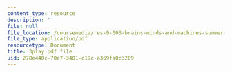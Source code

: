 ```yaml
---
content_type: resource
description: ''
file: null
file_location: /coursemedia/res-9-003-brains-minds-and-machines-summer-course-summer-2015/278e440c70e73401c19ca369fa0c3209_Unvy1L_NH0c.pdf
file_type: application/pdf
resourcetype: Document
title: 3play pdf file
uid: 278e440c-70e7-3401-c19c-a369fa0c3209
---
```

